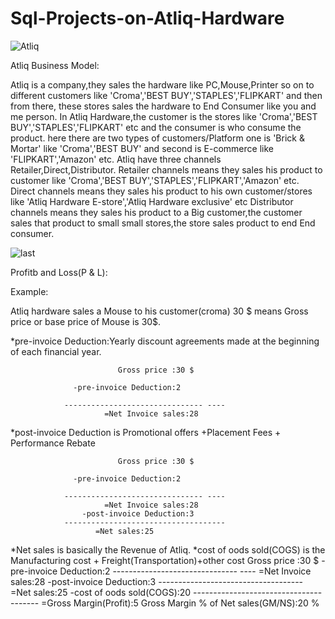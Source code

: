 # Sql-Projects-on-Atliq-Hardware
![Atliq](https://github.com/jnana027/Sql-Projects-on-Atliq-Hardware/assets/120124430/4f9cd81c-aea9-4dad-b651-ebbc6cf24d26)

Atliq Business Model:

Atliq is a company,they sales the hardware like PC,Mouse,Printer so on to different customers like 'Croma','BEST BUY','STAPLES','FLIPKART' and then from there, these stores sales the hardware to End Consumer like you and me person.
In Atliq Hardware,the customer is the stores like 'Croma','BEST BUY','STAPLES','FLIPKART' etc and the consumer is who consume the product.
here there are two types of customers/Platform one is 'Brick & Mortar' like 'Croma','BEST BUY' and second is E-commerce like 'FLIPKART','Amazon' etc.
Atliq have three channels Retailer,Direct,Distributor.
Retailer channels means they sales his product to customer like 'Croma','BEST BUY','STAPLES','FLIPKART','Amazon' etc.
Direct  channels means they sales his product to his own customer/stores like 'Atliq Hardware E-store','Atliq Hardware exclusive' etc
Distributor channels means they sales his product to a Big customer,the customer sales that product to small small stores,the store sales product to end End consumer.

![last](https://github.com/jnana027/Sql-Projects-on-Atliq-Hardware/assets/120124430/2f215e38-2485-42d8-b041-1dab9ce515d0)

Profitb and Loss(P & L):

Example:

Atliq hardware sales a Mouse to his customer(croma) 30 $ means Gross price or base price  of Mouse is 30$.

*pre-invoice Deduction:Yearly discount agreements made at the beginning of each financial year.

                            Gross price :30 $
                             
                  -pre-invoice Deduction:2
                  
                ------------------------------- ---- 
                         =Net Invoice sales:28
                         
*post-invoice Deduction is Promotional offers +Placement Fees + Performance Rebate

                            Gross price :30 $
                            
                  -pre-invoice Deduction:2
                  
                ------------------------------- ---- 
                         =Net Invoice sales:28
                    -post-invoice Deduction:3
                ------------------------------------
                       =Net sales:25
*Net sales is basically the Revenue of Atliq.
*cost of oods sold(COGS) is the Manufacturing cost + Freight(Transportation)+other cost
                            Gross price :30 $
                  -pre-invoice Deduction:2
                ------------------------------- ---- 
                         =Net Invoice sales:28
                    -post-invoice Deduction:3
                ------------------------------------
                            =Net sales:25
              -cost of oods sold(COGS):20
             ---------------------------------------
                   =Gross Margin(Profit):5
            Gross Margin % of Net sales(GM/NS):20 %

